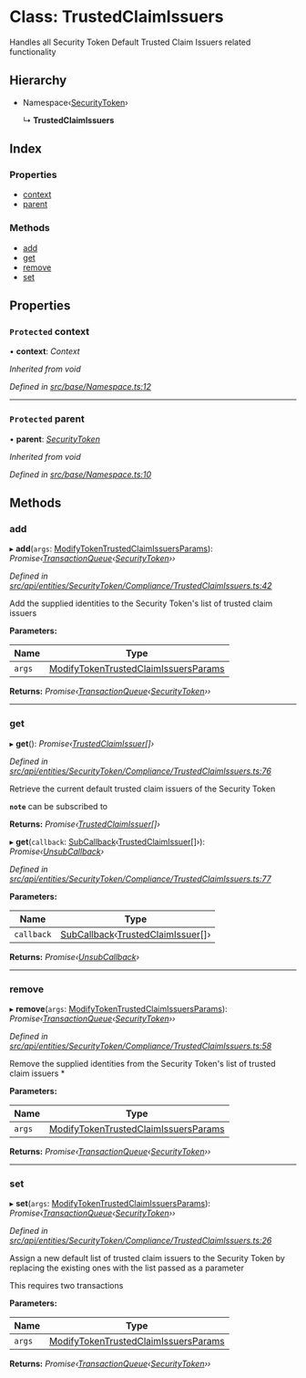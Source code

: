 # Class: TrustedClaimIssuers

Handles all Security Token Default Trusted Claim Issuers related functionality

## Hierarchy

* Namespace‹[SecurityToken](securitytoken.md)›

  ↳ **TrustedClaimIssuers**

## Index

### Properties

* [context](trustedclaimissuers.md#protected-context)
* [parent](trustedclaimissuers.md#protected-parent)

### Methods

* [add](trustedclaimissuers.md#add)
* [get](trustedclaimissuers.md#get)
* [remove](trustedclaimissuers.md#remove)
* [set](trustedclaimissuers.md#set)

## Properties

### `Protected` context

• **context**: *Context*

*Inherited from void*

*Defined in [src/base/Namespace.ts:12](https://github.com/PolymathNetwork/polymesh-sdk/blob/15b0e6c/src/base/Namespace.ts#L12)*

___

### `Protected` parent

• **parent**: *[SecurityToken](securitytoken.md)*

*Inherited from void*

*Defined in [src/base/Namespace.ts:10](https://github.com/PolymathNetwork/polymesh-sdk/blob/15b0e6c/src/base/Namespace.ts#L10)*

## Methods

###  add

▸ **add**(`args`: [ModifyTokenTrustedClaimIssuersParams](../interfaces/modifytokentrustedclaimissuersparams.md)): *Promise‹[TransactionQueue](transactionqueue.md)‹[SecurityToken](securitytoken.md)››*

*Defined in [src/api/entities/SecurityToken/Compliance/TrustedClaimIssuers.ts:42](https://github.com/PolymathNetwork/polymesh-sdk/blob/15b0e6c/src/api/entities/SecurityToken/Compliance/TrustedClaimIssuers.ts#L42)*

Add the supplied identities to the Security Token's list of trusted claim issuers

**Parameters:**

Name | Type |
------ | ------ |
`args` | [ModifyTokenTrustedClaimIssuersParams](../interfaces/modifytokentrustedclaimissuersparams.md) |

**Returns:** *Promise‹[TransactionQueue](transactionqueue.md)‹[SecurityToken](securitytoken.md)››*

___

###  get

▸ **get**(): *Promise‹[TrustedClaimIssuer](trustedclaimissuer.md)[]›*

*Defined in [src/api/entities/SecurityToken/Compliance/TrustedClaimIssuers.ts:76](https://github.com/PolymathNetwork/polymesh-sdk/blob/15b0e6c/src/api/entities/SecurityToken/Compliance/TrustedClaimIssuers.ts#L76)*

Retrieve the current default trusted claim issuers of the Security Token

**`note`** can be subscribed to

**Returns:** *Promise‹[TrustedClaimIssuer](trustedclaimissuer.md)[]›*

▸ **get**(`callback`: [SubCallback](../globals.md#subcallback)‹[TrustedClaimIssuer](trustedclaimissuer.md)[]›): *Promise‹[UnsubCallback](../globals.md#unsubcallback)›*

*Defined in [src/api/entities/SecurityToken/Compliance/TrustedClaimIssuers.ts:77](https://github.com/PolymathNetwork/polymesh-sdk/blob/15b0e6c/src/api/entities/SecurityToken/Compliance/TrustedClaimIssuers.ts#L77)*

**Parameters:**

Name | Type |
------ | ------ |
`callback` | [SubCallback](../globals.md#subcallback)‹[TrustedClaimIssuer](trustedclaimissuer.md)[]› |

**Returns:** *Promise‹[UnsubCallback](../globals.md#unsubcallback)›*

___

###  remove

▸ **remove**(`args`: [ModifyTokenTrustedClaimIssuersParams](../interfaces/modifytokentrustedclaimissuersparams.md)): *Promise‹[TransactionQueue](transactionqueue.md)‹[SecurityToken](securitytoken.md)››*

*Defined in [src/api/entities/SecurityToken/Compliance/TrustedClaimIssuers.ts:58](https://github.com/PolymathNetwork/polymesh-sdk/blob/15b0e6c/src/api/entities/SecurityToken/Compliance/TrustedClaimIssuers.ts#L58)*

Remove the supplied identities from the Security Token's list of trusted claim issuers   *

**Parameters:**

Name | Type |
------ | ------ |
`args` | [ModifyTokenTrustedClaimIssuersParams](../interfaces/modifytokentrustedclaimissuersparams.md) |

**Returns:** *Promise‹[TransactionQueue](transactionqueue.md)‹[SecurityToken](securitytoken.md)››*

___

###  set

▸ **set**(`args`: [ModifyTokenTrustedClaimIssuersParams](../interfaces/modifytokentrustedclaimissuersparams.md)): *Promise‹[TransactionQueue](transactionqueue.md)‹[SecurityToken](securitytoken.md)››*

*Defined in [src/api/entities/SecurityToken/Compliance/TrustedClaimIssuers.ts:26](https://github.com/PolymathNetwork/polymesh-sdk/blob/15b0e6c/src/api/entities/SecurityToken/Compliance/TrustedClaimIssuers.ts#L26)*

Assign a new default list of trusted claim issuers to the Security Token by replacing the existing ones with the list passed as a parameter

This requires two transactions

**Parameters:**

Name | Type |
------ | ------ |
`args` | [ModifyTokenTrustedClaimIssuersParams](../interfaces/modifytokentrustedclaimissuersparams.md) |

**Returns:** *Promise‹[TransactionQueue](transactionqueue.md)‹[SecurityToken](securitytoken.md)››*
